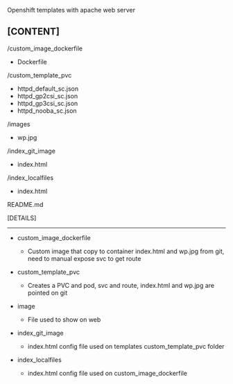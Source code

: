 Openshift templates with apache web server

[CONTENT]
------------------------------

/custom_image_dockerfile
  - Dockerfile

/custom_template_pvc
  - httpd_default_sc.json
  - httpd_gp2csi_sc.json
  - httpd_gp3csi_sc.json
  - httpd_nooba_sc.json

/images
  - wp.jpg

/index_git_image
  - index.html

/index_localfiles
  - index.html

README.md


[DETAILS]

------------------------------
* custom_image_dockerfile
  - Custom image that copy to container index.html and wp.jpg from git, need to manual expose svc to get route

* custom_template_pvc
  - Creates a PVC and pod, svc and route, index.html and wp.jpg are pointed on git

* image
  - File used to show on web

* index_git_image
  - index.html config file used on templates custom_template_pvc folder

* index_localfiles
  - index.html config file used on custom_image_dockerfile
